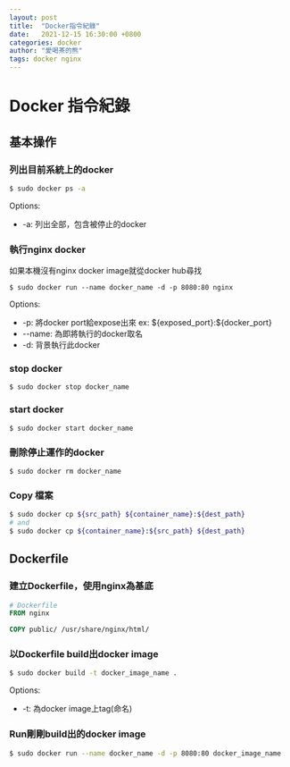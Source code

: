 ```yaml
---
layout: post
title:  "Docker指令紀錄"
date:   2021-12-15 16:30:00 +0800
categories: docker
author: "愛喝茶的熊"
tags: docker nginx
---
```


# Docker 指令紀錄

## 基本操作

### 列出目前系統上的docker

```sh
$ sudo docker ps -a
```
Options:
  - -a: 列出全部，包含被停止的docker

### 執行nginx docker
如果本機沒有nginx docker image就從docker hub尋找

```
$ sudo docker run --name docker_name -d -p 8080:80 nginx
```

Options:
  - -p: 將docker port給expose出來 ex: \${exposed_port}:${docker_port}
  - --name: 為即將執行的docker取名
  - -d: 背景執行此docker

### stop docker

```
$ sudo docker stop docker_name
```

### start docker

```
$ sudo docker start docker_name
```

### 刪除停止運作的docker

```
$ sudo docker rm docker_name
```

### Copy 檔案
```sh
$ sudo docker cp ${src_path} ${container_name}:${dest_path}
# and
$ sudo docker cp ${container_name}:${src_path} ${dest_path}
```

## Dockerfile

### 建立Dockerfile，使用nginx為基底

```dockerfile
# Dockerfile
FROM nginx

COPY public/ /usr/share/nginx/html/
```

### 以Dockerfile build出docker image

```sh
$ sudo docker build -t docker_image_name .
```
Options:
  - -t: 為docker image上tag(命名)

### Run剛剛build出的docker image

```sh
$ sudo docker run --name docker_name -d -p 8080:80 docker_image_name
```
